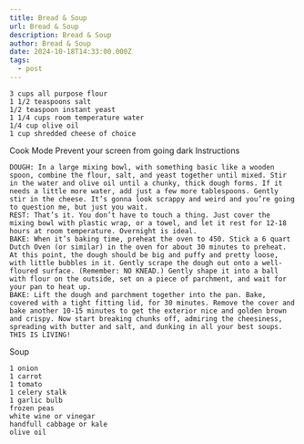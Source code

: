```yaml
---
title: Bread & Soup
url: Bread & Soup
description: Bread & Soup
author: Bread & Soup
date: 2024-10-18T14:33:00.000Z
tags:
  - post
---
```



    3 cups all purpose flour
    1 1/2 teaspoons salt
    1/2 teaspoon instant yeast
    1 1/4 cups room temperature water
    1/4 cup olive oil
    1 cup shredded cheese of choice

Cook Mode Prevent your screen from going dark
Instructions

    DOUGH: In a large mixing bowl, with something basic like a wooden spoon, combine the flour, salt, and yeast together until mixed. Stir in the water and olive oil until a chunky, thick dough forms. If it needs a little more water, add just a few more tablespoons. Gently stir in the cheese. It’s gonna look scrappy and weird and you’re going to question me, but just you wait.
    REST: That’s it. You don’t have to touch a thing. Just cover the mixing bowl with plastic wrap, or a towel, and let it rest for 12-18 hours at room temperature. Overnight is ideal.
    BAKE: When it’s baking time, preheat the oven to 450. Stick a 6 quart Dutch Oven (or similar) in the oven for about 30 minutes to preheat. At this point, the dough should be big and puffy and pretty loose, with little bubbles in it. Gently scrape the dough out onto a well-floured surface. (Remember: NO KNEAD.) Gently shape it into a ball with flour on the outside, set on a piece of parchment, and wait for your pan to heat up.
    BAKE: Lift the dough and parchment together into the pan. Bake, covered with a tight fitting lid, for 30 minutes. Remove the cover and bake another 10-15 minutes to get the exterior nice and golden brown and crispy. Now start breaking chunks off, admiring the cheesiness, spreading with butter and salt, and dunking in all your best soups. THIS IS LIVING! 


Soup

    1 onion
    1 carrot
    1 tomato
    1 celery stalk
    1 garlic bulb
    frozen peas
    white wine or vinegar
    handfull cabbage or kale
    olive oil
